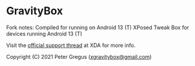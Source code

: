 GravityBox
==========

Fork notes: Compiled for running on Android 13 (T)
XPosed Tweak Box for devices running Android 13 (T)

Visit the [official support thread](https://forum.xda-developers.com/t/app-r-xposed-gravitybox-v11-0-5-for-android-11-08-08-2021.4213047/page-29#post-87075427) at XDA for more info.

Copyright (C) 2021 Peter Gregus (xgravitybox@gmail.com)
